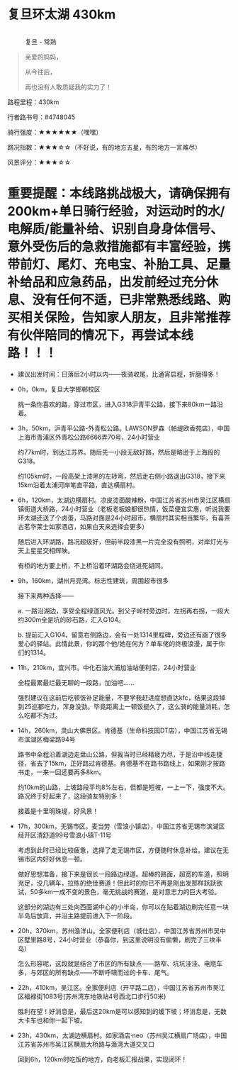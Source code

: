 # 复旦环太湖 430km

<figure><img src="../.gitbook/assets/复旦-常熟.jpg" alt=""><figcaption><p>复旦 - 常熟</p></figcaption></figure>


>亲爱的妈妈，
>
>从今往后，
>
>再也没有人敢质疑我的实力了！

路程里程：430km

行者路书号：#4748045

骑行强度：★★★★★★（嘿嘿）

路况指数：★★★☆☆（不好说，有的地方五星，有的地方一言难尽）

风景评分：★★★☆☆

# 重要提醒：本线路挑战极大，请确保拥有200km+单日骑行经验，对运动时的水/电解质/能量补给、识别自身身体信号、意外受伤后的急救措施都有丰富经验，携带前灯、尾灯、充电宝、补胎工具、足量补给品和应急药品，出发前经过充分休息、没有任何不适，已非常熟悉线路、购买相关保险，告知家人朋友，且非常推荐有伙伴陪同的情况下，再尝试本线路！！！



* 建议出发时间：日落后2小时以内——夜骑收尾，比通宵启程，折磨得多！

* 0h，0km，复旦大学邯郸校区
  
  挑一条你喜欢的路，穿过市区，进入G318沪青平公路，接下来80km一路沿着。
* 3h，50km，沪青平公路-外青松公路。LAWSON罗森（帕缇欧香苑店），中国上海市青浦区外青松公路6666弄70号，24小时营业
  
  约77km时，到达江苏界。随后先一小段无敌好路，然后是略逊于上海段的G318。
  
  约105km时，一段高架上漆黑的左转弯，然后走右侧小路退出G318，接下来15km沿着太浦河岸笔直平路，直达横扇村。
* 6h，120km，太湖边横扇村。凉皮烫面酸辣粉，中国江苏省苏州市吴江区横扇镇街道大桥路，24小时营业（老板老板娘都很热情，饭菜便宜实惠，听说我要环太湖还送了个卤蛋，马路对面是24小时超市。横扇村其实相当繁华，有喜茶古茗华莱士如家酒店，如果白天来选择会更多）
  
  随后进入环湖路，路况超级好，但前半段漆黑一片完全没有照明，对岸灯光与天上星星交相辉映。
  
  有桥的地方要上桥，不上桥沿着环湖路会绕进死胡同。
* 9h，160km，湖州月亮湾。标志性建筑，周围超市很多
  
  接下来两种选择——
  
  a. 一路沿湖边，享受全程绿道风光。到父子岭村旁边时，左拐再右拐，一段大约300m全是坑的砂石路，汇入G104。
  
  b. 提前汇入G104，留意右侧路边，会有一处1314里程碑，旁边还有画了很多爱心的驿站。此情此景，你的那个他/她在何方？单车佬的终极浪漫，属于你们的1314。
* 11h，210km，宜兴市。中化石油大浦加油站便利店，24小时营业
  
  全程最累最烂最无聊的一段路，加油吧……
  
  强烈建议在这前后吃顿饭补足能量，不要学我赶进度想直达kfc，结果这段掉到25巡都吃力，浑身没劲。毕竟距离上一顿饭挺久了，这么骑的能量消耗，怎么吃都不为过。
* 14h，260km，灵山大佛景区。肯德基（生命科技园DT店），中国江苏省无锡市滨湖区梅梁路94号
  
  路书中全程沿着湖边走盘山公路，但我当时已经精疲力尽，于是沿中线走捷径，省去了15km，正好路过肯德基。肯德基不在路书路线上，如果刚才按路书走，一来一回还要再多8km。
  
  约10km的山路，上坡路段平均8%左右，但都是短坡，一上一下，强度不大。路况终于好起来了，这段骑友特别多！
  
  接着是十里明珠堤，好风景！
* 17h，300km，无锡市区。麦当劳（雪浪小镇店），中国江苏省无锡市滨湖区经开区清舒道99号雪浪小镇T-11号
  
  考虑到此时已经比较疲惫，选择了走无锡市区，方便随时休息补给。建议在无锡市区内好好休息一顿。
  
  做好思想准备，接下来是很长一段路边绿道。超棒的路面，超宽的车道，照明充足，没几辆车，拉练的绝佳赛道！但此时的你已不再是刚出发那样跃跃欲试，50多km一成不变的景色，毫无挑战的赛道，是对意志力的巨大考验。
  
  这部分的湖边有三处向西面湖中心的小半岛，你可以在贴着湖边刷完任意一块半岛后放弃，并沿主路提前进入下一阶段。
* 20h，370km，苏州渔洋山。全家便利店（城仕店），中国江苏省苏州市吴中区墅里路8号，24小时营业（恭喜你，到这里说明没有偷懒，刷完了三块半岛）
  
  怎么形容呢，这段就是结合了市区的所有缺点——路窄、坑坑洼洼、电瓶车多，与郊区的所有缺点——不断呼啸而过的卡车、尾气。
* 22h，410km，吴江区。全家便利店（开平路二店），中国江苏省苏州市吴江区福禄街1083号(苏州湾东地铁站4号西北口步行50米)
  
  胜利在望！好消息是，最后这20km是可以感知到的缓下坡；坏消息是，无数大卡车也和你一起下坡。
* 23h，430km，太湖边横扇村。如家酒店·neo（苏州吴江横扇广场店），中国江苏省苏州市吴江区横扇大桥路与渔湾大道交叉口
  
  回到6h，120km时吃饭的地方，向老板汇报战果，实现闭环！

  
